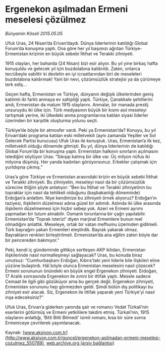# Ergenekon aşılmadan Ermeni meselesi çözülmez

*Bünyamin Köseli 2015.05.05*

<div class="pNewsDetailMainContent" itemprop="articleBody">
 <p>
  Ufuk Uras, 24 Nisan’da Erivan’daydı. Dünya liderlerinin katıldığı Global Forum’da konuşma yaptı. Ona göre her yıl başımızı ağrıtan Türkiye-Ermenistan krizinin en büyük sebebi İttihat ve Terakki zihniyeti.
 </p>
 <p>
  1915 olayları, her baharda (24 Nisan) bizi esir alıyor. Bu yıl yine birkaç hafta konuşuldu ve gelecek yıl için buzdolabına kaldırıldı. Zaten, onlarca tecrübeyle sabittir ki devletin en iyi icraatlarından biri de meseleleri buzdolabına kaldırmak! Yani bir nevi, çözümsüzlük stratejisi ya da çürümeye terk ediş…
 </p>
 <p>
  Geçen hafta, Ermenistan ve Türkiye, dünyanın değişik ülkelerinden geniş katılımlı iki farklı anmaya ev sahipliği yaptı. Türkiye, Çanakkale şehitlerini andı, Ermenistan da malum 1915 olaylarını. Anmalar, bir manada prestij unsuruydu iki ülke için. Türk medyasının büyük bir kısmı asıl meseleyi tartışmak yerine, iki ülkedeki anma programlarına katılan siyasi liderler üzerinden bir karşıtlık oluşturma yolunu seçti.
 </p>
 <p>
  Türkiye’de böyle bir atmosfer vardı. Peki ya Ermenistan’da? Konuyu, bu yıl Erivan’daki programa katılan eski milletvekili (aynı zamanda Yeşiller ve Sol Gelecek Partisi kurucusu) Ufuk Uras ile konuştuk. Uras, Ermenistan’a ilk kez, milletvekili olduğu dönemde gitmişti. Bu yıl, dünya liderlerinin de katıldığı Global Forum’da bir konuşma yaptı. Ermenistan halkının sınırların açılmasını istediğini söylüyor Uras: “Sıkışıp kalmış bir ülke var. Üç milyon nüfus iki milyona düşmüş. Her yanda kadınları görüyorsunuz. Erkekler çalışmak için yurtdışına çıkmış.”
 </p>
 <p>
  Uras’a göre Türkiye ve Ermenistan arasındaki krizin en büyük sebebi İttihat ve Terakki zihniyeti. Bu zihniyetin, meseleyi nasıl da bir çözümsüzlük sürecine ittiğini şöyle anlatıyor: “Ben bu İttihat ve Terakki zihniyetinin bu topraklar için nasıl da tehlikeli olduğunu (başbakanlığı döneminde) Erdoğan’a anlattım. Niye kendimize bu zihniyeti örnek alıyoruz? Erdoğan’ın taziyesi, ilişkilerin düzelmesi adına güzel bir adımdı. Aslında iki ülke arasında ilişkilerin düzelmemesi için hiçbir sebep yok. Azeri ve Ermeni ayrımı yapmadan bir tutum alınabilir. Osmanlı torunlarına bir çağrı yapılabilir. Ermenistan’da ‘Toprak isteriz!’ diyen marjinal Ermenilere bunun reel olmadığını anlattık. Meseleye, ortak bir vatan mefhumu üzerinden gidilmeli. Türk bayrağını yakan Ermenileri eleştirdik. Bayrak yakarak olmaz. Bayrakların renkleri birleştirilmeli. Ermenistan’da ana eğilim zaten böyle dar bir pencereden bakmıyor.”
 </p>
 <p>
  Peki, kendi iç gündeminde gittikçe sertleşen AKP iktidarı, Ermenistan ilişkilerinde nasıl normalleşmeyi sağlayacak? Uras, bu konuda biraz umutsuz: “Cumhurbaşkanı Erdoğan, Kıbrıs’taki yeni liderle bile ilişkileri eline yüzüne bulaştırdı. Hâl böyle olunca Ermenistan meselesini nasıl çözecek? Ermeni sorununun önündeki en büyük engel Ergenekon zihniyeti. Erdoğan, 17 Aralık sonrasında Ergenekon ile zımni bir ittifak yaptı. Mesele sadece Cemaat ile ilgili gibi gözüküyor ama bu gerçek değil. Ergenekon zihniyeti, Ermenistan sorununu hep görmezden geldi. Şimdi bütün dış politikayı bu zihniyet esir alacak. Siz, Ergenekon ile ittifak yaparak yeni Türkiye’yi nasıl inşa edeceksiniz?”
 </p>
 <p>
  Ufuk Uras, Erivan’a giderken yanında şair ve romancı Vedat Türkali’nin eserlerini götürmüş ve Ermeni yetkililere takdim etmiş. Türkali’nin, 1915 olaylarını anlattığı, ‘Bitti Bitti Bitmedi’ isimli romanı, kısa bir süre sonra Ermeniceye çevrilerek yayımlanacak.
 </p>
</div>


Kaynak: [www.aksiyon.com.tr](http://www.aksiyon.com.tr/guncel/ergenekon-asilmadan-ermeni-meselesi-cozulmez_550789), [web.archive.org (arşiv bağlantısı)](http://web.archive.org/web/20150811150104/http://www.aksiyon.com.tr/guncel/ergenekon-asilmadan-ermeni-meselesi-cozulmez_550789)
